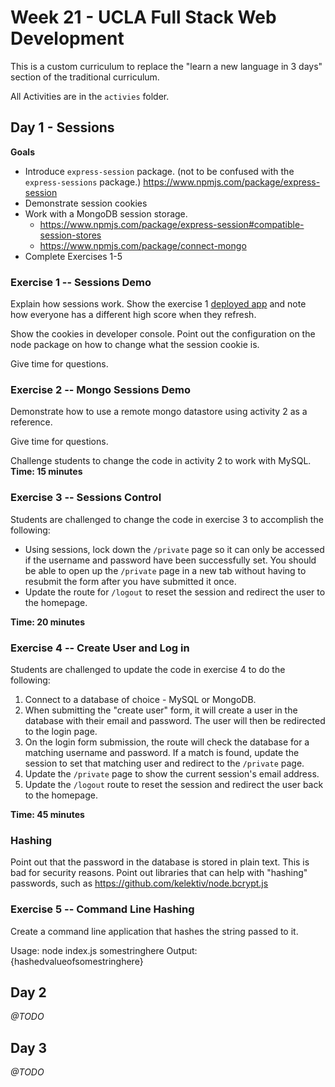# Week 21 - UCLA Full Stack Web Development

This is a custom curriculum to replace the "learn a new language in 3 days" section of the traditional curriculum.

All Activities are in the `activies` folder.


## Day 1 - Sessions

**Goals**

* Introduce `express-session` package. (not to be confused with the `express-sessions` package.) https://www.npmjs.com/package/express-session
* Demonstrate session cookies
* Work with a MongoDB session storage.
    * https://www.npmjs.com/package/express-session#compatible-session-stores 
    * https://www.npmjs.com/package/connect-mongo
* Complete Exercises 1-5


### Exercise 1 -- Sessions Demo

Explain how sessions work. Show the exercise 1 [deployed app](https://jasons-sandbox.herokuapp.com/) and note how everyone has a different high score when they refresh.

Show the cookies in developer console. Point out the configuration on the node package on how to change what the session cookie is.

Give time for questions. 

### Exercise 2 -- Mongo Sessions Demo

Demonstrate how to use a remote mongo datastore using activity 2 as a reference.

Give time for questions.



Challenge students to change the code in activity 2 to work with MySQL. **Time: 15 minutes**

### Exercise 3 -- Sessions Control

Students are challenged to change the code in exercise 3 to accomplish the following:

* Using sessions, lock down the `/private` page so it can only be accessed if the username and password have been successfully set. You should be able to open up the `/private` page in a new tab without having to resubmit the form after you have submitted it once.
* Update the route for `/logout` to reset the session and redirect the user to the homepage.


**Time: 20 minutes**

### Exercise 4 -- Create User and Log in

Students are challenged to update the code in exercise 4 to do the following:

1) Connect to a database of choice - MySQL or MongoDB.
2) When submitting the "create user" form, it will create a user in the database with their email and password. The user will then be redirected to the login page.
3) On the login form submission, the route will check the database for a matching username and password. If a match is found, update the session to set that matching user and redirect to the `/private` page.
4) Update the `/private` page to show the current session's email address.
5) Update the `/logout` route to reset the session and redirect the user back to the homepage.


**Time: 45 minutes**


### Hashing

Point out that the password in the database is stored in plain text. This is bad for security reasons. Point out libraries that can help with "hashing" passwords, such as https://github.com/kelektiv/node.bcrypt.js  

### Exercise 5 -- Command Line Hashing

Create a command line application that hashes the string passed to it.

Usage: node index.js somestringhere
Output: {hashedvalueofsomestringhere}

## Day 2

_@TODO_

## Day 3

_@TODO_
